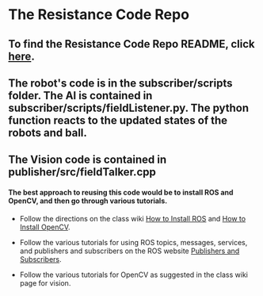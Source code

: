 # The Resistance Code Repo
## To find the Resistance Code Repo README, click <a href="https://github.com/hzobrist/TheResistance/blob/master/README.md">here</a>.

## The robot's code is in the subscriber/scripts folder. The AI is contained in subscriber/scripts/fieldListener.py. The python function reacts to the updated states of the robots and ball.

## The Vision code is contained in publisher/src/fieldTalker.cpp

#### The best approach to reusing this code would be to install ROS and OpenCV, and then go through various tutorials. 
  * Follow the directions on the class wiki <a href="http://rwbclasses.groups.et.byu.net/doku.php?id=robot_soccer:ros">How to Install ROS</a> and <a href="http://rwbclasses.groups.et.byu.net/doku.php?id=robot_soccer:vision">How to Install OpenCV</a>.

  * Follow the various tutorials for using ROS topics, messages, services, and publishers and subscribers on the ROS website <a href="http://wiki.ros.org/roscpp/Overview/Publishers%20and%20Subscribers">Publishers and Subscribers</a>.

  * Follow the various tutorials for OpenCV as suggested in the class wiki page for vision.

